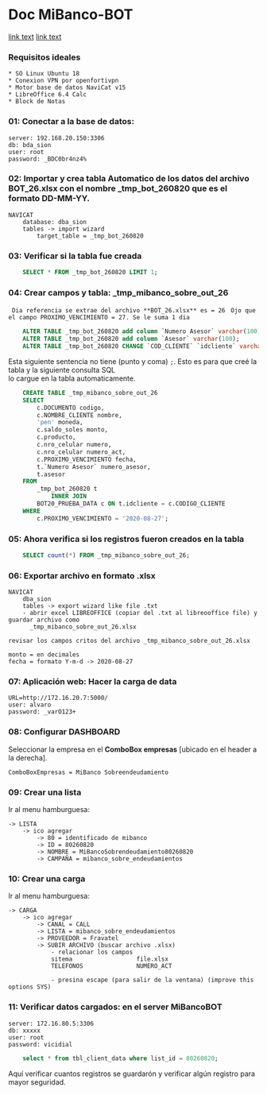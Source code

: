 # Doc MiBanco-BOT

[link text](docs/elena-bot.md)
[link text](docs/maria-bot.md)


### Requisitos ideales

	* SO Linux Ubuntu 18
	* Conexion VPN por openfortivpn
	* Motor base de datos NaviCat v15
	* LibreOffice 6.4 Calc
	* Block de Notas


### 01: Conectar a la base de datos: 
	
	server: 192.168.20.150:3306
	db: bda_sion
	user: root
	password: _BDC0br4nz4%


### 02: Importar y crea tabla Automatico de los datos del archivo **BOT_26.xlsx** con el nombre **_tmp_bot_260820** que es el formato DD-MM-YY.

	NAVICAT
		database: dba_sion
		tables -> import wizard
			target_table = _tmp_bot_260820


### 03: Verificar si la tabla fue creada
	
```SQL
	SELECT * FROM _tmp_bot_260820 LIMIT 1;
```

### 04: Crear campos y tabla: **_tmp_mibanco_sobre_out_26**
` Dia referencia se extrae del archivo **BOT_26.xlsx** es = 26`
` Ojo que el campo PROXIMO_VENCIMIENTO = 27. Se le suma 1 dia`

```SQL
	ALTER TABLE _tmp_bot_260820 add column `Numero Asesor` varchar(100);
	ALTER TABLE _tmp_bot_260820 add column `Asesor` varchar(100);
	ALTER TABLE _tmp_bot_260820 CHANGE `COD_CLIENTE` `idcliente` varchar(100);
```

Esta siguiente sentencia no tiene (punto y coma) `;`.
Esto es para que creé la tabla y la siguiente consulta SQL  
lo cargue en la tabla automaticamente.

```SQL
	CREATE TABLE _tmp_mibanco_sobre_out_26
	SELECT 
	    c.DOCUMENTO codigo,
	    c.NOMBRE_CLIENTE nombre,
	    'pen' moneda,
	    c.saldo_soles monto,
	    c.producto,
	    c.nro_celular numero,
	    c.nro_celular numero_act,
	    c.PROXIMO_VENCIMIENTO fecha,
	    t.`Numero Asesor` numero_asesor,
	    t.asesor
	FROM
	    _tmp_bot_260820 t
	        INNER JOIN
	    BOT20_PRUEBA_DATA c ON t.idcliente = c.CODIGO_CLIENTE
	WHERE
	    c.PROXIMO_VENCIMIENTO = '2020-08-27';
```

### 05: Ahora verifica si los registros fueron creados en la tabla

```SQL
	SELECT count(*) FROM _tmp_mibanco_sobre_out_26;
```

### 06: Exportar archivo en formato .xlsx

	NAVICAT
		dba_sion
		tables -> export wizard like file .txt
		- abrir excel LIBREOFFICE (copiar del .txt al libreooffice file) y guardar archivo como  
		  _tmp_mibanco_sobre_out_26.xlsx

`revisar los campos critos del archivo _tmp_mibanco_sobre_out_26.xlsx` 

	monto = en decimales
	fecha = formato Y-m-d -> 2020-08-27

### 07: Aplicación web: Hacer la carga de data
	
	URL=http://172.16.20.7:5000/
	user: alvaro
	password: _varO123+

### 08: Configurar DASHBOARD

Seleccionar la empresa en el **ComboBox empresas** [ubicado en el header a la derecha].

	ComboBoxEmpresas = MiBanco Sobreendeudamiento

### 09: Crear una lista

Ir al menu hamburguesa:

	-> LISTA
		-> ico agregar 
			-> 80 = identificado de mibanco
			-> ID = 80260820
			-> NOMBRE = MiBancoSobrendeudamiento80260820
			-> CAMPAÑA = mibanco_sobre_endeudamientos
                    
### 10: Crear una carga
Ir al menu hamburguesa:

	-> CARGA
    	-> ico agregar 
			-> CANAL = CALL
			-> LISTA = mibanco_sobre_endeudamientos
			-> PROVEEDOR = Fravatel
			-> SUBIR ARCHIVO (buscar archivo .xlsx)
                - relacionar los campos
				sitema					file.xlsx
				TELEFONOS				NUMERO_ACT
                                    
                - presina escape (para salir de la ventana) (improve this options SYS)


### 11: Verificar datos cargados: en el server MiBancoBOT

	server: 172.16.80.5:3306
	db: xxxxx
	user: root
	password: vicidial

```SQL
	select * from tbl_client_data where list_id = 80260820;
```

Aquí verificar cuantos registros se guardarón y verificar algún registro para mayor seguridad.